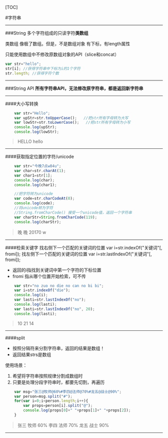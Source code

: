 [TOC]

#字符串
***

###String
多个字符组成的只读字符**类数组**

类数组
像极了数组。但是，不是数组对象
有下标，有length属性

只能使用数组中不修改原数组对象的API（slice和concat）
``` javascript
var str="hello";
str[i]; //获得字符串中下标为i的1个字符
str.length; //获得字符个数
```

***

###String API
**所有字符串API，无法修改原字符串，都是返回新字符串**

***

####大小写转换
``` javascript
    var str="Hello";
    var upStr=str.toUpperCase();   //把str所有字母转为大写
    var lowStr=str.toLowerCase();   //把str所有字母转为小写
    console.log(upStr);
    console.log(lowStr);
```

>HELLO
hello

***

####获取指定位置的字符/unicode

``` javascript
    var str="今晚7点w84u";
    var char=str.charAt(1);
    var char1=str[1];
    console.log(char);
    console.log(char1);

    //把字符转为unicode
    var code=str.charCodeAt(0);
    console.log(code);
    //将unicode转为字符
    //String.fromCharCode() 接受一个unicode值，返回一个字符串
    var charStr=String.fromCharCode(119);
    console.log(charStr);
```

>晚
晚
20170
w

***

####检索关键字
找右侧下一个匹配的关键词的位置
var i=str.indexOf("关键词"[, fromi]);
找左侧下一个匹配的关键词的位置
var i=str.lastIndexOf("关键词"[, fromi]);
+ 返回的i指找到关键词中第一个字符的下标位置
+ fromi 指从哪个位置开始检索，可不传

``` javascript
    var str="no zuo no die no can no bi bi";
    var i=str.indexOf("die");
    console.log(i);
    var lasti=str.lastIndexOf("no");
    console.log(lasti);
    var lasti=str.lastIndexOf("no", 20);
    console.log(lasti);
```

>10
21
14

***

####split
- 按照分隔符来分割字符串，返回的结果是数组！
- 返回结果strs是数组  

使用场景：
1. 希望将字符串按照规律分割成数组时
2. 只要是处理分段字符串时，都要先切割，再遍历

``` javascript
    var msg="张三@牧师@60%#李四@法师@70%#龙五@战士@90%";
    var person=msg.split("#");
    for(var i=0;i<person.length;i++){
        var props=person[i].split("@");
        console.log(props[0]+" "+props[1]+" "+props[2]);
    }
```

>张三 牧师 60%
李四 法师 70%
龙五 战士 90%

***

